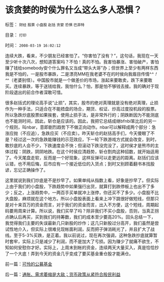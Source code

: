 # 该贪婪的时侯为什么这么多人恐惧？

标签： `财经` `股票` `小盘股` `赵括` `贪婪` `恐惧` `巴菲特` 

目录： `打印`

时间： `2008-03-19 16:02:12`

连续大跌，看来，不少朋友已经害怕了。“你害怕了没有？”，这句话，我现在一天至少听十次八次，想知道答案吗？不怕！真的不怕。我害怕暴涨、害怕破产，害怕赚了钱给somebody安个什么罪名又当成“带头大哥”办；但世界上至少有两样东西我是不怕的，一是股市暴跌，二是漂亮MM在我老婆不在的时侯向我眉目传情^_^！^_^（老婆别怪）。中国股市就是一个做差价的市场，涨起来要敢卖，跌下来要敢买。连续暴跌，等于送钱给我，我怕什么？怕，那是怕不够钱去接。我的确对于现阶段退出的前合作者深敢可惜。

很多赵括式的理论高手说“止损”，其实，股市的绝对真理就是没有绝对真理，止损作为一种手法，只适合在不能捂盘的场合，期货、权证、炒高过度投机段的股票。所以急跌炒底股票如果挨套，使用止损手法，是非常外行的；阴跌断因为不能测底也不能测时间，因此，斩仓是应该的。因此，我把它总结成继bfnbi笨比后的另一个规则，叫nbar，意即剧烈趋势下不做正向动作。nbar可以解释成两个部分：急涨应抛（不应追），急跌应买（不应卖）。昨天斩仓的赵括高手们，今天傻眼了不是？经过这一次的急跌能赚钱的示范效应，下一轮下跌游戏方式就会改变，到时，敢抄底的人会不少，下跌速度会不快；但滚动下跌没完没了，这时侯才是熊市的主体过程：阴跌，阴阴地跌。在这个时侯应清趋势，斩仓割肉这种招数，就开始适用了。今天尾盘走软，反而是一个好现象，这样反弹可以走更远的距离。赵括们应该认错，也不用后悔，后市应有一个接近低位的入货点；到时又别顾着翻书本找股谚，忘记正确操作了。

这里就说到我们炒底是不是抄早了。如果单纯从指数上看，好象是抄早了。但实际上由于我们的小盘股，下跌趋势中如果强行出货，就算打到跌停板上也出不了多少；反之，上涨趋势中，一两百手买单就冲上涨停，你还买不了多少。小盘股不比大盘股，麻烦就在这个地方。所以小盘股表面上看来上冲下跳很好做短线，但那只是对十来百万的资金而言，对于我们的资金而言，出入不方便，这个短线，周期起码要用周来计算。所以说，我们买早了吗？除非我们不买小盘股，否则，当真正拐点确认后再买，买到我们的持筹数，我们的成本至少要高20%。回头总结一下，我觉得我们主要的失误最新几只新股的炒作；这几只新股过分高开，我们虽然是尝试性地介入，但实际上很难兑现帐面利润，反而把子弹消耗光了，并且扩大了战线。至于5-3%买跌，是正着。我以前说过，现在再次强调，这种急跌抄底就算暂时套牢，实际上只是减少了利润，而不是加大了亏损。因为赚少了就痛不欲生，不知如何安慰你才好。实际上，上周末到帐的资金，连续两天大量买入，真是恰恰抄了一个大底！弄到今天的资金几乎变成了要买基金重仓股才能满仓。



前一篇：[可怜的公募基金](../../../2008/3/18/可怜的公募基金.md)

后一篇：[通胀、需求萎缩是大敌；货币政策从紧符合股民利益](../../../2008/3/19/通胀、需求萎缩是大敌；货币政策从紧符合股民利益.md)